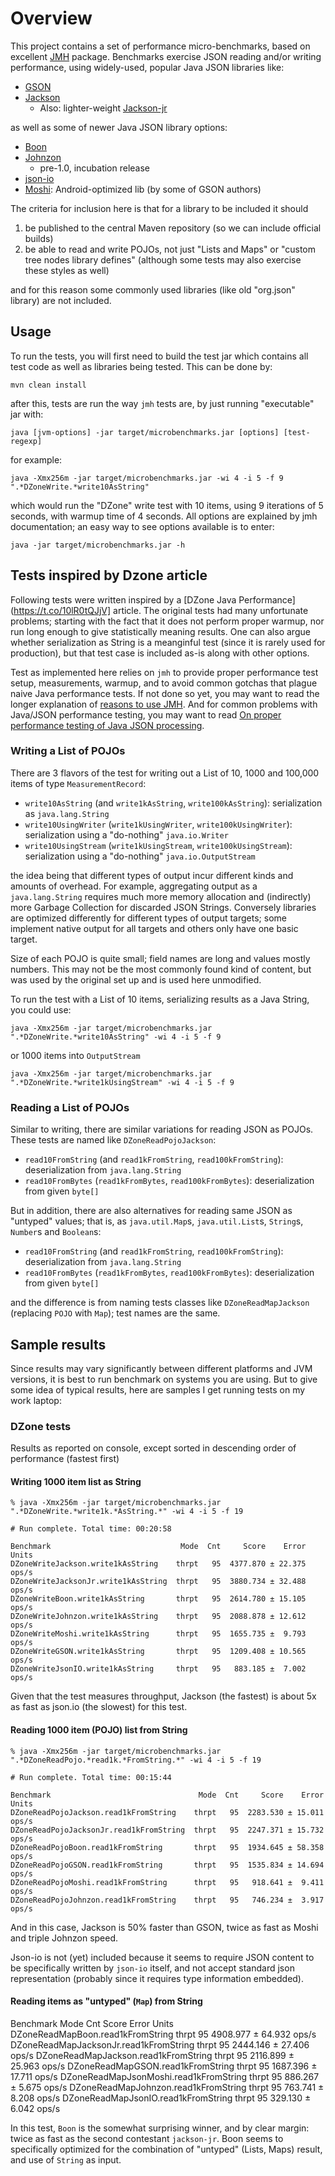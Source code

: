 # Overview

This project contains a set of performance micro-benchmarks, based on excellent
[JMH](http://openjdk.java.net/projects/code-tools/jmh/) package.
Benchmarks exercise JSON reading and/or writing performance,
using widely-used, popular Java JSON libraries like:

* [GSON](https://github.com/google/gson)
* [Jackson](https://github.com/FasterXML/jackson)
    * Also: lighter-weight [Jackson-jr](https://github.com/FasterXML/jackson-jr)

as well as some of newer Java JSON library options:

* [Boon](https://github.com/boonproject/boon/wiki/Boon-JSON-in-five-minutes)
* [Johnzon](http://johnzon.incubator.apache.org/)
    * pre-1.0, incubation release
* [json-io](https://github.com/jdereg/json-io)
* [Moshi](https://github.com/square/moshi): Android-optimized lib (by some of GSON authors)

The criteria for inclusion here is that for a library to be included it should

1. be published to the central Maven repository (so we can include official builds)
2. be able to read and write POJOs, not just "Lists and Maps" or "custom tree nodes library defines" (although some tests may also exercise these styles as well)

and for this reason some commonly used libraries (like old "org.json" library) are not included.

## Usage

To run the tests, you will first need to build the test jar which contains all test code as well as libraries being tested. This can be done by:

    mvn clean install

after this, tests are run the way `jmh` tests are, by just running "executable" jar with:

    java [jvm-options] -jar target/microbenchmarks.jar [options] [test-regexp]

for example:

    java -Xmx256m -jar target/microbenchmarks.jar -wi 4 -i 5 -f 9 ".*DZoneWrite.*write10AsString" 

which would run the "DZone" write test with 10 items, using 9 iterations of 5 seconds, with warmup time of 4 seconds.
All options are explained by jmh documentation; an easy way to see options available is to enter:

    java -jar target/microbenchmarks.jar -h

## Tests inspired by Dzone article

Following tests were written inspired by a [DZone Java Performance](https://t.co/10lR0tQJjV] article.
The original tests had many unfortunate problems; starting with the fact that it does not perform proper warmup, nor run long enough to give statistically meaning results.
One can also argue whether serialization as String is a meanginful test (since it is rarely used for production), but that test case is included as-is along with other options.

Test as implemented here relies on `jmh` to provide proper performance test setup, measurements, warmup, and to avoid common gotchas that plague naive Java performance tests.
If not done so yet, you may want to read the longer explanation of [reasons to use JMH](http://psy-lob-saw.blogspot.com/2013/04/writing-java-micro-benchmarks-with-jmh.html).
And for common problems with Java/JSON performance testing, you may want to read [On proper performance testing of Java JSON processing](http://www.cowtowncoder.com/blog/archives/2011/05/entry_455.html).

### Writing a List of POJOs

There are 3 flavors of the test for writing out a List of 10, 1000 and 100,000 items of type `MeasurementRecord`:

* `write10AsString` (and `write1kAsString`, `write100kAsString`): serialization as `java.lang.String`
* `write10UsingWriter` (`write1kUsingWriter`, `write100kUsingWriter`): serialization using a "do-nothing" `java.io.Writer`
* `write10UsingStream` (`write1kUsingStream`, `write100kUsingStream`): serialization using a "do-nothing" `java.io.OutputStream`

the idea being that different types of output incur different kinds and amounts of overhead.
For example, aggregating output as a `java.lang.String` requires much more memory allocation and (indirectly) more Garbage Collection for discarded JSON Strings.
Conversely libraries are optimized differently for different types of output targets; some implement native output for all targets and others only have one basic target.

Size of each POJO is quite small; field names are long and values mostly numbers.
This may not be the most commonly found kind of content, but was used by the original set up
and is used here unmodified.

To run the test with a List of 10 items, serializing results as a Java String, you could use:

    java -Xmx256m -jar target/microbenchmarks.jar ".*DZoneWrite.*write10AsString" -wi 4 -i 5 -f 9

or 1000 items into `OutputStream`

    java -Xmx256m -jar target/microbenchmarks.jar ".*DZoneWrite.*write1kUsingStream" -wi 4 -i 5 -f 9

### Reading a List of POJOs

Similar to writing, there are similar variations for reading JSON as POJOs.
These tests are named like `DZoneReadPojoJackson`:

* `read10FromString` (and `read1kFromString`, `read100kFromString`): deserialization from `java.lang.String`
* `read10FromBytes` (`read1kFromBytes`, `read100kFromBytes`): deserialization from given `byte[]`

But in addition, there are also alternatives for reading same JSON as "untyped" values; that is, as `java.util.Map`s, `java.util.List`s, `String`s, `Number`s and `Boolean`s:

* `read10FromString` (and `read1kFromString`, `read100kFromString`): deserialization from `java.lang.String`
* `read10FromBytes` (`read1kFromBytes`, `read100kFromBytes`): deserialization from given `byte[]`

and the difference is from naming tests classes like `DZoneReadMapJackson` (replacing `POJO` with `Map`); test names are the same.

## Sample results

Since results may vary significantly between different platforms and JVM versions, it is best to
run benchmark on systems you are using.
But to give some idea of typical results, here are samples I get running tests on my work laptop:

### DZone tests

Results as reported on console, except sorted in descending order of performance (fastest first)

#### Writing 1000 item list as String

```
% java -Xmx256m -jar target/microbenchmarks.jar ".*DZoneWrite.*write1k.*AsString.*" -wi 4 -i 5 -f 19

# Run complete. Total time: 00:20:58

Benchmark                             Mode  Cnt     Score    Error  Units
DZoneWriteJackson.write1kAsString    thrpt   95  4377.870 ± 22.375  ops/s
DZoneWriteJacksonJr.write1kAsString  thrpt   95  3880.734 ± 32.488  ops/s
DZoneWriteBoon.write1kAsString       thrpt   95  2614.780 ± 15.105  ops/s
DZoneWriteJohnzon.write1kAsString    thrpt   95  2088.878 ± 12.612  ops/s
DZoneWriteMoshi.write1kAsString      thrpt   95  1655.735 ±  9.793  ops/s
DZoneWriteGSON.write1kAsString       thrpt   95  1209.408 ± 10.565  ops/s
DZoneWriteJsonIO.write1kAsString     thrpt   95   883.185 ±  7.002  ops/s
```

Given that the test measures throughput, Jackson (the fastest) is about 5x as fast as json.io (the slowest) for this test.

#### Reading 1000 item (POJO) list from String

```
% java -Xmx256m -jar target/microbenchmarks.jar ".*DZoneReadPojo.*read1k.*FromString.*" -wi 4 -i 5 -f 19

# Run complete. Total time: 00:15:44

Benchmark                                 Mode  Cnt     Score    Error  Units
DZoneReadPojoJackson.read1kFromString    thrpt   95  2283.530 ± 15.011  ops/s
DZoneReadPojoJacksonJr.read1kFromString  thrpt   95  2247.371 ± 15.732  ops/s
DZoneReadPojoBoon.read1kFromString       thrpt   95  1934.645 ± 58.358  ops/s
DZoneReadPojoGSON.read1kFromString       thrpt   95  1535.834 ± 14.694  ops/s
DZoneReadPojoMoshi.read1kFromString      thrpt   95   918.641 ±  9.411  ops/s
DZoneReadPojoJohnzon.read1kFromString    thrpt   95   746.234 ±  3.917  ops/s
```

And in this case, Jackson is 50% faster than GSON, twice as fast as Moshi and triple Johnzon speed.

Json-io is not (yet) included because it seems to require JSON content to be specifically written by `json-io`
itself, and not accept standard json representation (probably since it requires type information embedded).

#### Reading items as "untyped" (`Map`) from String

Benchmark                                Mode  Cnt     Score    Error  Units
DZoneReadMapBoon.read1kFromString       thrpt   95  4908.977 ± 64.932  ops/s
DZoneReadMapJacksonJr.read1kFromString  thrpt   95  2444.146 ± 27.406  ops/s
DZoneReadMapJackson.read1kFromString    thrpt   95  2116.899 ± 25.963  ops/s
DZoneReadMapGSON.read1kFromString       thrpt   95  1687.396 ± 17.711  ops/s
DZoneReadMapJsonMoshi.read1kFromString  thrpt   95   886.267 ±  5.675  ops/s
DZoneReadMapJohnzon.read1kFromString    thrpt   95   763.741 ±  8.208  ops/s
DZoneReadMapJsonIO.read1kFromString     thrpt   95   329.130 ±  6.042  ops/s

In this test, `Boon` is the somewhat surprising winner, and by clear margin: twice as fast as the
second contestant `jackson-jr`.
Boon seems to specifically optimized for the combination of "untyped" (Lists, Maps) result, and use of `String` as input.
